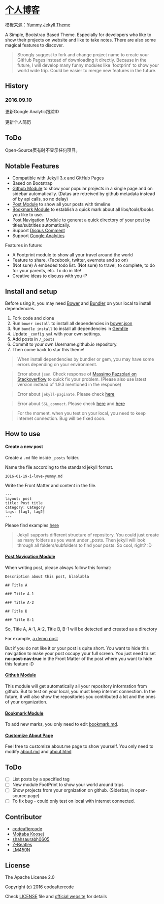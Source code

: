# [个人博客](https://codeaftercode.github.io)
模板来源：[Yummy Jekyll Theme](https://github.com/DONGChuan/Yummy-Jekyll)

A Simple, Bootstrap Based Theme. Especially for developers who like to show their projects on website and like to take notes. There are also some magical features to discover. 


> Strongly suggest to fork and change project name to create your GitHub Pages instead of downloading it directly. Because in the future, I will develop many funny modules like 'footprint' to show your world wide trip. Could be easier to merge new features in the future.

## History
### 2016.09.10

更新Google Analytic跟踪ID

更新个人简历
## ToDo
Open-Source页有时不显示任何项目。
## Notable Features

* Compatible with Jekyll 3.x and GitHub Pages
* Based on Bootstrap
* [Github Module](http://codeaftercode.github.io/open-source) to show your popular projects in a single page and on sidebar automatically. (Datas are retreived by github metadata instead of by api calls, so no delay) 
* [Post Module](http://codeaftercode.github.io/blog) to show all your posts with timeline
* [Bookmark Module](http://codeaftercode.github.io/bookmark) to establish a quick mark about all libs/tools/books you like to use.
* [Post Navigation Module](http://codeaftercode.github.io/css/2016/04/22/CSS-Animation.html) to generat a quick directory of your post by titles/subtitles automatically.
* Support [Disqus Comment](https://disqus.com/home/explore/)
* Support [Google Analytics](https://analytics.google.com/analytics/web/)

Features in future:
* A Footprint module to show all your travel around the world
* Feature to share. (Facebook, twitter, evernote and so on)
* (Not sure) A embeded todo list. (Not sure) to travel, to complete, to do for your parents, etc. To do in life!
* Creative ideas to discuss with you :P

## Install and setup

Before using it, you may need [Bower](http://bower.io/) and [Bundler](http://bundler.io/) on your local to install dependencies.

1. Fork code and clone
2. Run `bower install` to install all dependencies in [bower.json](https://github.com/codeaftercode/codeaftercode.github.io/blob/master/bower.json)
3. Run `bundle install` to install all dependencies in [Gemfile](https://github.com/codeaftercode/codeaftercode.github.io/blob/master/Gemfile)
4. Update `_config.yml` with your own settings.
5. Add posts in `/_posts`
6. Commit to your own Username.github.io repository.
7. Then come back to star this theme!

> When install dependencies by bundler or gem, you may have some errors depending on your environment.

> Error about `json`. Check response of [Massimo Fazzolari on Stackoverflow](http://stackoverflow.com/questions/8100891/the-json-native-gem-requires-installed-build-tools) to quick fix your problem. (Please also use latest version instead of 1.9.3 mentioned in the response)
  
> Error about `jekyll-paginate`. Please check [here](http://stackoverflow.com/questions/35401566/dont-have-jekyll-paginate-or-one-of-its-dependencies-installed)

> Error about `SSL_connect`. Please check [here](http://stackoverflow.com/questions/15305350/gem-install-fails-with-openssl-failure) and [here](http://railsapps.github.io/openssl-certificate-verify-failed.html)

> For the moment, when you test on your local, you need to keep internet connection. Bug will be fixed soon.

## How to use

#### Create a new post

Create a `.md` file inside `_posts` folder.

Name the file according to the standard jekyll format.

```
2016-01-19-i-love-yummy.md
```

Write the Front Matter and content in the file.

```
---
layout: post
title: Post title
category: Category
tags: [tag1, tag2]
---
```

Please find examples [here](https://github.com/codeaftercode/codeaftercode.github.io/tree/master/_posts)

> Jekyll supports different structure of repository. You could just create as many folders as you want under _posts. Then jekyll will look through all folders/subfolders to find your posts. So cool, right? :D

#### [Post Navigation Module](http://codeaftercode.github.io/css/2016/04/22/CSS-Animation.html)

When writing post, please always follow this format:

```
Description about this post, blablabla

## Title A

### Title A-1

### Title A-2

## Title B

### Title B-1

```

So, Title A, A-1, A-2, Title B, B-1 will be detected and created as a directory

For example, [a demo post](https://github.com/codeaftercode/codeaftercode.github.io/edit/master/_posts/2016-04-22-CSS-Animation.md)

But if you do not like it or your post is quite short. You want to hide this navigation to make your post occupy your full screen. You just need to set **no-post-nav:true** in the Front Matter of the post where you want to hide this feature :D

#### [Github Module](http://codeaftercode.github.io/open-source)

This module will get automatically all your repository information from github. But to test on your local, you must keep internet connection. 
In the future, it will also show the repositories you contributed a lot and the ones of your organization.

#### [Bookmark Module](http://codeaftercode.github.io/bookmark)

To add new marks, you only need to edit [bookmark.md](https://github.com/codeaftercode/Yummy-Jekyll/blob/master/bookmark.md).

#### [Customize About Page](http://codeaftercode.github.io/about)

Feel free to customize about.me page to show yourself. You only need to modify [about.md](https://github.com/codeaftercode/Yummy-Jekyll/blob/master/about.md) and [about.html](https://github.com/codeaftercode/Yummy-Jekyll/blob/master/_includes/about.html)

## ToDo

- [ ] List posts by a specified tag
- [ ] New module FootPrint to show your world around trips
- [ ] Show projects from your orgnization on github. (Siderbar, in open-source page)
- [ ] To fix bug - could only test on local with internet connected.

## Contributor

* [codeaftercode](https://github.com/codeaftercode)
* [Mojtaba Koosej](https://github.com/mkoosej)
* [shahsaurabh0605](https://github.com/shahsaurabh0605)
* [Z-Beatles](http://www.waynechu.cn/)
* [LM450N](https://github.com/LM450N)

## License

The Apache License 2.0

Copyright (c) 2016 codeaftercode

Check [LICENSE](https://github.com/codeaftercode/codeaftercode.github.io/blob/master/LICENSE) file and [official website](http://www.apache.org/licenses/LICENSE-2.0) for details
